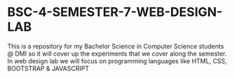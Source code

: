 # BSC-4-SEMESTER-7-WEB-DESIGN-LAB
This is a repository for my Bachelor Science in Computer Science students @ DMI so it will cover up the experiments that we cover along the semester. In web design lab we will focus on programming languages like HTML, CSS, BOOTSTRAP & JAVASCRIPT
